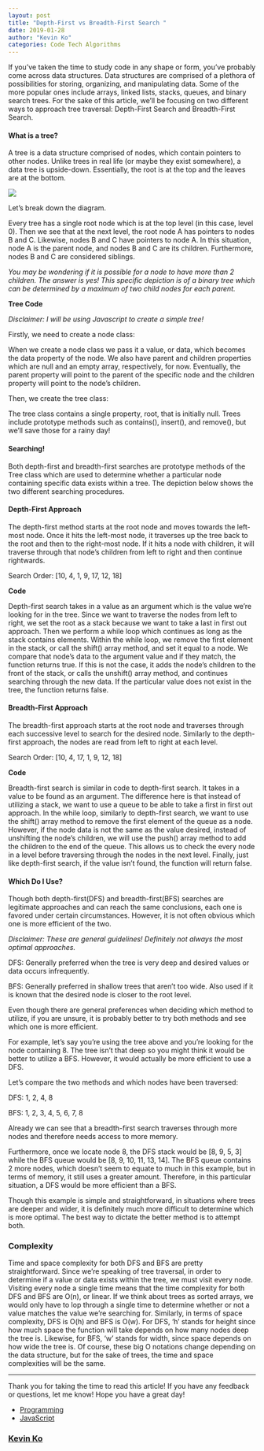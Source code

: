 ```yaml
---
layout: post
title: "Depth-First vs Breadth-First Search "
date: 2019-01-28
author: "Kevin Ko"
categories: Code Tech Algorithms
---
```



If you’ve taken the time to study code in any shape or form, you’ve probably
come across data structures. Data structures are comprised of a plethora of
possibilities for storing, organizing, and manipulating data. Some of the more
popular ones include arrays, linked lists, stacks, queues, and binary search
trees. For the sake of this article, we’ll be focusing on two different ways to
approach tree traversal: Depth-First Search and Breadth-First Search.

#### **What is a tree?**

A tree is a data structure comprised of nodes, which contain pointers to other
nodes. Unlike trees in real life (or maybe they exist somewhere), a data tree is
upside-down. Essentially, the root is at the top and the leaves are at the
bottom.

![](https://cdn-images-1.medium.com/max/1600/0*vR1ynYt4DKHqct5m.jpg)

Let’s break down the diagram.

Every tree has a single root node which is at the top level (in this case, level
0). Then we see that at the next level, the root node A has pointers to nodes B
and C. Likewise, nodes B and C have pointers to node A. In this situation, node
A is the parent node, and nodes B and C are its children. Furthermore, nodes B
and C are considered siblings.

*You may be wondering if it is possible for a node to have more than 2 children.
The answer is yes! This specific depiction is of a binary tree which can be
determined by a maximum of two child nodes for each parent.*

**Tree Code**

*Disclaimer: I will be using Javascript to create a simple tree!*

Firstly, we need to create a node class:

When we create a node class we pass it a value, or data, which becomes the data
property of the node. We also have parent and children properties which are null
and an empty array, respectively, for now. Eventually, the parent property will
point to the parent of the specific node and the children property will point to
the node’s children.

Then, we create the tree class:

The tree class contains a single property, root, that is initially null. Trees
include prototype methods such as contains(), insert(), and remove(), but we’ll
save those for a rainy day!

#### Searching!

Both depth-first and breadth-first searches are prototype methods of the Tree
class which are used to determine whether a particular node containing specific
data exists within a tree. The depiction below shows the two different searching
procedures.

#### **Depth-First Approach**

The depth-first method starts at the root node and moves towards the left-most
node. Once it hits the left-most node, it traverses up the tree back to the root
and then to the right-most node. If it hits a node with children, it will
traverse through that node’s children from left to right and then continue
rightwards.

Search Order: [10, 4, 1, 9, 17, 12, 18]

**Code**

Depth-first search takes in a value as an argument which is the value we’re
looking for in the tree. Since we want to traverse the nodes from left to right,
we set the root as a stack because we want to take a last in first out approach.
Then we perform a while loop which continues as long as the stack contains
elements. Within the while loop, we remove the first element in the stack, or
call the shift() array method, and set it equal to a node. We compare that
node’s data to the argument value and if they match, the function returns true.
If this is not the case, it adds the node’s children to the front of the stack,
or calls the unshift() array method, and continues searching through the new
data. If the particular value does not exist in the tree, the function returns
false.

#### **Breadth-First Approach**

The breadth-first approach starts at the root node and traverses through each
successive level to search for the desired node. Similarly to the depth-first
approach, the nodes are read from left to right at each level.

Search Order: [10, 4, 17, 1, 9, 12, 18]

**Code**

Breadth-first search is similar in code to depth-first search. It takes in a
value to be found as an argument. The difference here is that instead of
utilizing a stack, we want to use a queue to be able to take a first in first
out approach. In the while loop, similarly to depth-first search, we want to use
the shift() array method to remove the first element of the queue as a node.
However, if the node data is not the same as the value desired, instead of
unshifting the node’s children, we will use the push() array method to add the
children to the end of the queue. This allows us to check the every node in a
level before traversing through the nodes in the next level. Finally, just like
depth-first search, if the value isn’t found, the function will return false.

#### Which Do I Use?

Though both depth-first(DFS) and breadth-first(BFS) searches are legitimate
approaches and can reach the same conclusions, each one is favored under certain
circumstances. However, it is not often obvious which one is more efficient of
the two.

*Disclaimer: These are general guidelines! Definitely not always the most
optimal approaches.*

DFS: Generally preferred when the tree is very deep and desired values or data
occurs infrequently.

BFS: Generally preferred in shallow trees that aren’t too wide. Also used if it
is known that the desired node is closer to the root level.

Even though there are general preferences when deciding which method to utilize,
if you are unsure, it is probably better to try both methods and see which one
is more efficient.

For example, let’s say you’re using the tree above and you’re looking for the
node containing 8. The tree isn’t that deep so you might think it would be
better to utilize a BFS. However, it would actually be more efficient to use a
DFS.

Let’s compare the two methods and which nodes have been traversed:

DFS: 1, 2, 4, 8

BFS: 1, 2, 3, 4, 5, 6, 7, 8

Already we can see that a breadth-first search traverses through more nodes and
therefore needs access to more memory.

Furthermore, once we locate node 8, the DFS stack would be [8, 9, 5, 3] while
the BFS queue would be [8, 9, 10, 11, 13, 14]. The BFS queue contains 2 more
nodes, which doesn’t seem to equate to much in this example, but in terms of
memory, it still uses a greater amount. Therefore, in this particular situation,
a DFS would be more efficient than a BFS.

Though this example is simple and straightforward, in situations where trees are
deeper and wider, it is definitely much more difficult to determine which is
more optimal. The best way to dictate the better method is to attempt both.

### Complexity

Time and space complexity for both DFS and BFS are pretty straightforward. Since
we’re speaking of tree traversal, in order to determine if a value or data
exists within the tree, we must visit every node. Visiting every node a single
time means that the time complexity for both DFS and BFS are O(n), or linear. If
we think about trees as sorted arrays, we would only have to lop through a
single time to determine whether or not a value matches the value we’re
searching for. Similarly, in terms of space complexity, DFS is O(h) and BFS is
O(w). For DFS, ‘h’ stands for height since how much space the function will take
depends on how many nodes deep the tree is. Likewise, for BFS, ‘w’ stands for
width, since space depends on how wide the tree is. Of course, these big O
notations change depending on the data structure, but for the sake of trees, the
time and space complexities will be the same.

*****

Thank you for taking the time to read this article! If you have any feedback or
questions, let me know! Hope you have a great day!

* [Programming](https://medium.com/tag/programming?source=post)
* [JavaScript](https://medium.com/tag/javascript?source=post)

### [Kevin Ko](https://medium.com/@kevin.hw.ko)
